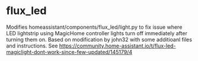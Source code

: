 # flux_led
Modifies homeassistant/components/flux_led/light.py to fix issue where LED lightstrip using MagicHome controller lights turn off immediately after turning them on. Based on modification by john32 with some additioanl files and instructions. See https://community.home-assistant.io/t/flux-led-magiclight-dont-work-since-few-updated/145179/4
